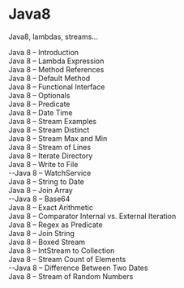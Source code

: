 # Java8
Java8, lambdas, streams...

Java 8 – Introduction   <br>
Java 8 – Lambda Expression<br>
Java 8 – Method References<br>
Java 8 – Default Method<br>
Java 8 – Functional Interface<br>
Java 8 – Optionals<br>
Java 8 – Predicate<br>
Java 8 – Date Time<br>
Java 8 – Stream Examples<br>
Java 8 – Stream Distinct<br>
Java 8 – Stream Max and Min<br>
Java 8 – Stream of Lines<br>
Java 8 – Iterate Directory<br>
Java 8 – Write to File<br>
--Java 8 – WatchService<br>
Java 8 – String to Date<br>
Java 8 – Join Array<br>
--Java 8 – Base64<br>
Java 8 – Exact Arithmetic<br>
Java 8 – Comparator Internal vs. External Iteration<br>
Java 8 – Regex as Predicate<br>
Java 8 – Join String<br>
Java 8 – Boxed Stream<br>
Java 8 – IntStream to Collection<br>
Java 8 – Stream Count of Elements<br>
--Java 8 – Difference Between Two Dates<br>
Java 8 – Stream of Random Numbers<br>

